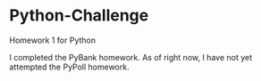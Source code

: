 # Python-Challenge
 Homework 1 for Python

I completed the PyBank homework. As of right now, I have not yet attempted the PyPoll homework.
